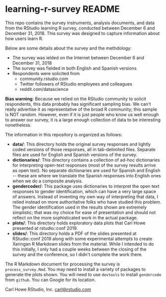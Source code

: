 # learning-r-survey README
This repo contains the survey instruments, analysis documents, and data from the RStudio learning R survey, conducted between December 6 and December 31, 2018. This survey was designed to capture information about how users learn R.

Below are some details about the survey and the methdology:

- The survey was ielded on the Internet between December 6 and December 31, 2018
- The survey was fielded in both English and Spanish versions
- Respondents were solicited from
	- community.rstudio.com
	- Twitter followers of RStudio employees and colleagues
	- reddit.com/datascience

**Bias warning**: Because we relied on the RStudio community to solicit respondents, this data probably has significant sampling bias. We can't really advertise it as representative of the broad R community; this sample is NOT random. However, even if it is just people who know us well enough to answer our survey, it is a large enough collection of data to be interesting nonetheless.

The information in this repository is organized as follows:

- **data/**: This directory holds the original survey responses and lightly coded versions of those responses, all in tab-delimited files. Separate files are used for English and Spanish versions of the survey.
- **dictionaries/**: This directory contains a collection of ad-hoc dictionaries for interpreting open-text responses (most of the survey results arrive as open text). No separate dictionaries are used for Spanish and English -- these are where we translate the Spanish responses into English ones when we do a composite analysis.
- **gendercoder/**: This package uses dictionaries to interpret the open text responses to gender identification, which can have a very large space of answers. Instead of inventing my own way of interpreting that data, I relied instead on more authoritative folks who have studied this problem. The gender identification used in the results shown are extremely simplistic; that was my choice for ease of presentation and should not reflect on the more sophisticated work in the actual package.
- **plots/**: This directory holds exploratory data plots that Carl Howe presented at rstudio::conf 2019.
- **slides/**: This directory holds a PDF of the slides presented at RStudio::conf 2019 along with some experimental attempts to create Xaringan R Markdown slides from the material. While I intended to do this initially, I only had a couple weeks between the closing of the survey and the conference, so I didn't complete the work there.

The R Markdown document for processing the survey is `process_survey.Rmd`. You may need to install a variety of packages to generate the plots shown. You will need to use `devtools` to install `gendercode` from `github`. You can Google for its location.

Carl Howe
RStudio, Inc.
carl@rstudio.com




